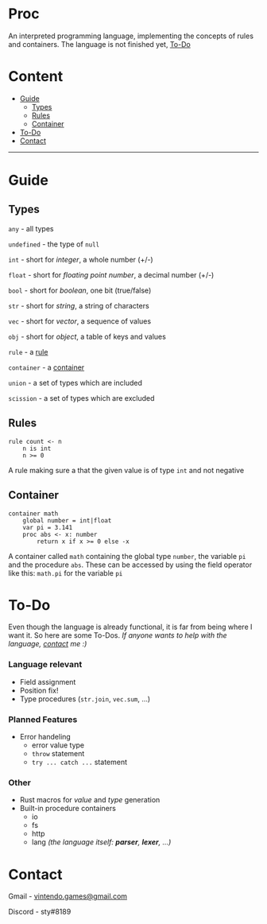 # Proc
An interpreted programming language, implementing the concepts of rules and containers. The language is not finished yet, [To-Do](#to-do)

# Content
- [Guide](#guide)
    - [Types](#types)
    - [Rules](#rules)
    - [Container](#container)
- [To-Do](#to-do)
- [Contact](#contact)

---

# Guide

## Types
`any` - all types

`undefined` - the type of `null`

`int` - short for *integer*, a whole number (+/-)

`float` - short for *floating point number*, a decimal number (+/-)

`bool` - short for *boolean*, one bit (true/false)

`str` - short for *string*, a string of characters

`vec` - short for *vector*, a sequence of values

`obj` - short for *object*, a table of keys and values

`rule` - a [rule](#rules)

`container` - a [container](#container)

`union` - a set of types which are included

`scission` - a set of types which are excluded

## Rules
```
rule count <- n
    n is int
    n >= 0
```
A rule making sure a that the given value is of type `int` and not negative

## Container
```
container math
    global number = int|float
    var pi = 3.141
    proc abs <- x: number
        return x if x >= 0 else -x
```
A container called `math` containing the global type `number`, the variable `pi` and the procedure `abs`. These can be accessed by using the field operator like this: `math.pi` for the variable `pi`

# To-Do
Even though the language is already functional, it is far from being where I want it. So here are some To-Dos. 
*If anyone wants to help with the language, [contact](#contact) me :)*

### Language relevant
- Field assignment
- Position fix!
- Type procedures (`str.join`, `vec.sum`, ...)
### Planned Features
- Error handeling
    - error value type
    - `throw` statement
    - `try ... catch ...` statement
### Other
- Rust macros for *value* and *type* generation
- Built-in procedure containers
    - io
    - fs
    - http
    - lang *(the language itself: **parser**, **lexer**, ...)*

# Contact

Gmail - vintendo.games@gmail.com

Discord - sty#8189